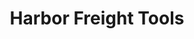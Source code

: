 ---
title: "Harbor Freight Tools"
url: /columbus/harbor-freight-tools-east-dublin-granville-road/
shop: hardware
---